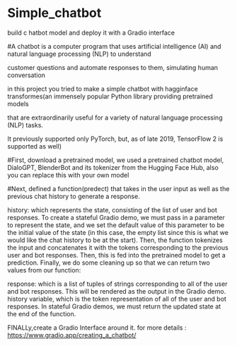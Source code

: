 # Simple_chatbot
build c hatbot model and deploy it with a Gradio interface

#A chatbot is a computer program that uses artificial intelligence (AI) and natural language processing (NLP) to understand

customer questions and automate responses to them, simulating human conversation

 in this project you tried to make a simple chatbot with hagginface transformes(an immensely popular Python library providing pretrained models 
 
 that are extraordinarily useful for a variety of natural language processing (NLP) tasks.
 
 It previously supported only PyTorch, but, as of late 2019, TensorFlow 2 is supported as well)
 
 #First, download a pretrained model, we  used a pretrained chatbot model, DialoGPT, BlenderBot
 and its tokenizer from the Hugging Face Hub, also  you can replace this with your own model
 
 #Next,  defined a function(predect) that takes in the user input as well as the previous chat history to generate a response.
 
history: which represents the state, consisting of the list of user and bot responses.
To create a stateful Gradio demo, we must pass in a parameter to represent the state, and we set the default value of this parameter to be the initial 
value of the state (in this case, the empty list since this is what we would like the chat history to be at the start).
Then, the function tokenizes the input and concatenates it with the tokens corresponding to the previous user and bot responses.
Then, this is fed into the pretrained model to get a prediction. Finally, we do some cleaning up so that we can return two values from our function:

response: which is a list of tuples of strings corresponding to all of the user and bot responses. This will be rendered as the output in the Gradio demo.
history variable, which is the token representation of all of the user and bot responses. 
In stateful Gradio demos, we must return the updated state at the end of the function.

FINALLy,create a Gradio Interface around it.
for more details :
   https://www.gradio.app/creating_a_chatbot/
   
  
   
    
   
   
